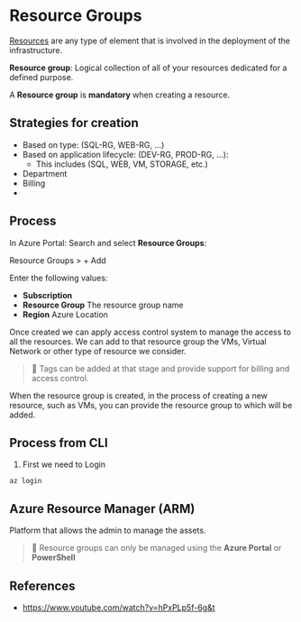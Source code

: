 # Resource Groups
[Resources](02-resources.md) are any type of element that is involved in the deployment of the infrastructure. 

**Resource group**: Logical collection of all of your resources dedicated for a defined purpose. 

A **Resource group** is __mandatory__ when creating a resource. 

## Strategies for creation
- Based on type: (SQL-RG, WEB-RG, ...)
- Based on application lifecycle: (DEV-RG, PROD-RG, ...):
  - This includes (SQL, WEB, VM, STORAGE, etc.)
- Department
- Billing 
- 

## Process
In Azure Portal: Search and select **Resource Groups**:

Resource Groups > + Add

Enter the following values:
- **Subscription**
- **Resource Group** The resource group name 
- **Region** Azure Location 

Once created we can apply access control system to manage the access to all the resources. 
We can add to that resource group the VMs, Virtual Network or other type of resource we consider.

> 🚨 Tags can be added at that stage and provide support for billing and access control. 

When the resource group is created, in the process of creating a new resource, such as VMs, you can provide the resource group to which will be added. 


## Process from CLI
1. First we need to Login
```
az login
```



## Azure Resource Manager (ARM)
Platform that allows the admin to manage the assets. 

> 🚨 Resource groups can only be managed using the **Azure Portal** or **PowerShell**

## References
- https://www.youtube.com/watch?v=hPxPLp5f-6g&t